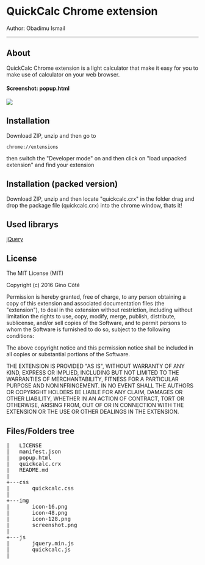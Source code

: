# QuickCalc Chrome extension
Author: Obadimu Ismail

* * *

## About
QuickCalc Chrome extension is a light calculator that make it easy for you to make use of calculator on your web browser.

#### Screenshot: popup.html
![](https://https://github.com/Cradoe/quickCalc/blob/master/img/screenshot.png)


## Installation
Download ZIP, unzip and then go to <pre><code>chrome://extensions</code></pre> then switch the "Developer mode" on and then click on "load unpacked extension" and find your extension
## Installation (packed version)
Download ZIP, unzip and then locate "quickcalc.crx" in the folder drag and drop the package file (quickcalc.crx) into the chrome window, thats it!

## Used librarys

<a href="http://jquery.com">jQuery</a>
<br>
## License

The MIT License (MIT)

Copyright (c) 2016 Gino Côté

Permission is hereby granted, free of charge, to any person obtaining a copy
of this extension and associated documentation files (the "extension"), to deal
in the extension without restriction, including without limitation the rights
to use, copy, modify, merge, publish, distribute, sublicense, and/or sell
copies of the Software, and to permit persons to whom the Software is
furnished to do so, subject to the following conditions:

The above copyright notice and this permission notice shall be included in all
copies or substantial portions of the Software.

THE EXTENSION IS PROVIDED "AS IS", WITHOUT WARRANTY OF ANY KIND, EXPRESS OR
IMPLIED, INCLUDING BUT NOT LIMITED TO THE WARRANTIES OF MERCHANTABILITY,
FITNESS FOR A PARTICULAR PURPOSE AND NONINFRINGEMENT. IN NO EVENT SHALL THE
AUTHORS OR COPYRIGHT HOLDERS BE LIABLE FOR ANY CLAIM, DAMAGES OR OTHER
LIABILITY, WHETHER IN AN ACTION OF CONTRACT, TORT OR OTHERWISE, ARISING FROM,
OUT OF OR IN CONNECTION WITH THE EXTENSION OR THE USE OR OTHER DEALINGS IN THE
EXTENSION.

## Files/Folders tree
<pre>
|   LICENSE
|   manifest.json
|   popup.html
|	quickcalc.crx
|   README.md
|
+---css
|       quickcalc.css
|
+---img
|       icon-16.png
|       icon-48.png
|       icon-128.png
|		screenshot.png
|
+---js
|       jquery.min.js
|       quickcalc.js
|
</pre>

